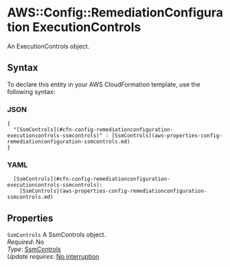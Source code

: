 # AWS::Config::RemediationConfiguration ExecutionControls<a name="aws-properties-config-remediationconfiguration-executioncontrols"></a>

An ExecutionControls object\.

## Syntax<a name="aws-properties-config-remediationconfiguration-executioncontrols-syntax"></a>

To declare this entity in your AWS CloudFormation template, use the following syntax:

### JSON<a name="aws-properties-config-remediationconfiguration-executioncontrols-syntax.json"></a>

```
{
  "[SsmControls](#cfn-config-remediationconfiguration-executioncontrols-ssmcontrols)" : [SsmControls](aws-properties-config-remediationconfiguration-ssmcontrols.md)
}
```

### YAML<a name="aws-properties-config-remediationconfiguration-executioncontrols-syntax.yaml"></a>

```
  [SsmControls](#cfn-config-remediationconfiguration-executioncontrols-ssmcontrols): 
    [SsmControls](aws-properties-config-remediationconfiguration-ssmcontrols.md)
```

## Properties<a name="aws-properties-config-remediationconfiguration-executioncontrols-properties"></a>

`SsmControls`  <a name="cfn-config-remediationconfiguration-executioncontrols-ssmcontrols"></a>
A SsmControls object\.  
*Required*: No  
*Type*: [SsmControls](aws-properties-config-remediationconfiguration-ssmcontrols.md)  
*Update requires*: [No interruption](https://docs.aws.amazon.com/AWSCloudFormation/latest/UserGuide/using-cfn-updating-stacks-update-behaviors.html#update-no-interrupt)